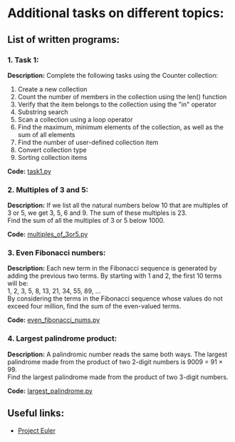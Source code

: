 # Additional tasks on different topics:
## List of written programs:
### 1. Task 1:
**Description:** Complete the following tasks using the Counter collection:
1. Create a new collection
2. Count the number of members in the collection using the len() function
3. Verify that the item belongs to the collection using the "in" operator
4. Substring search
5. Scan a collection using a loop operator
6. Find the maximum, minimum elements of the collection, as well as the sum of all elements
7. Find the number of user-defined collection item
8. Convert collection type
9. Sorting collection items

**Code:** [task1.py](./task1.py)

### 2. Multiples of 3 and 5:
**Description:** If we list all the natural numbers below 10 that are multiples of 3 or 5, we get 3, 5, 6 and 9. The sum of these multiples is 23.  
Find the sum of all the multiples of 3 or 5 below 1000.

**Code:** [multiples_of_3or5.py](./multiples_of_3or5.py)

### 3. Even Fibonacci numbers:
**Description:** Each new term in the Fibonacci sequence is generated by adding the previous two terms. By starting with 1 and 2, the first 10 terms will be:  
1, 2, 3, 5, 8, 13, 21, 34, 55, 89, ...  
By considering the terms in the Fibonacci sequence whose values do not exceed four million, find the sum of the even-valued terms.

**Code:** [even_fibonacci_nums.py](./even_fibonacci_nums.py)

### 4. Largest palindrome product:
**Description:** A palindromic number reads the same both ways. The largest palindrome made from the product of two 2-digit numbers is 9009 = 91 × 99.  
Find the largest palindrome made from the product of two 3-digit numbers.

**Code:** [largest_palindrome.py](./largest_palindrome.py)

## Useful links:
- [Project Euler](https://projecteuler.net/about)